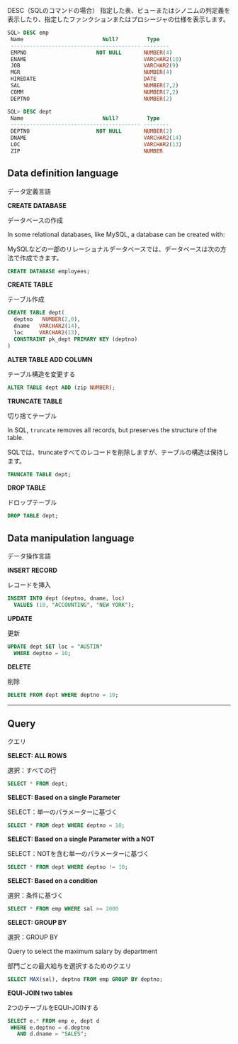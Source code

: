 

DESC（SQLのコマンドの場合）
指定した表、ビューまたはシノニムの列定義を表示したり、指定したファンクションまたはプロシージャの仕様を表示します。


```sql
SQL> DESC emp
 Name                         Null?         Type
 ----------------------------------------- --------
 EMPNO                      NOT NULL       NUMBER(4)
 ENAME                                     VARCHAR2(10)
 JOB                                       VARCHAR2(9)
 MGR                                       NUMBER(4)
 HIREDATE                                  DATE
 SAL                                       NUMBER(7,2)
 COMM                                      NUMBER(7,2)
 DEPTNO                                    NUMBER(2)
```

```sql
SQL> DESC dept
 Name                         Null?         Type
 ----------------------------------------- --------
 DEPTNO                     NOT NULL       NUMBER(2)
 DNAME                                     VARCHAR2(14)
 LOC                                       VARCHAR2(13)
 ZIP                                       NUMBER
```

## [](#data-definition-language)Data definition language

データ定義言語

**CREATE DATABASE**

データベースの作成

In some relational databases, like MySQL, a database can be created with:

MySQLなどの一部のリレーショナルデータベースでは、データベースは次の方法で作成できます。

```sql
CREATE DATABASE employees;
```


**CREATE TABLE**

テーブル作成

```sql
CREATE TABLE dept(
  deptno   NUMBER(2,0),
  dname   VARCHAR2(14),
  loc     VARCHAR2(13),
  CONSTRAINT pk_dept PRIMARY KEY (deptno)
)
```


**ALTER TABLE ADD COLUMN**

テーブル構造を変更する

```sql
ALTER TABLE dept ADD (zip NUMBER);
```





**TRUNCATE TABLE**

切り捨てテーブル

In SQL, `truncate` removes all records, but preserves the structure of the table.

SQLでは、truncateすべてのレコードを削除しますが、テーブルの構造は保持します。

```sql
TRUNCATE TABLE dept;
```



**DROP TABLE**

ドロップテーブル

```sql
DROP TABLE dept;
```




## [](#data-manipulation-language)Data manipulation language

データ操作言語

**INSERT RECORD**

レコードを挿入

```sql
INSERT INTO dept (deptno, dname, loc)
  VALUES (10, "ACCOUNTING", "NEW YORK");
```


**UPDATE**

更新

```sql
UPDATE dept SET loc = "AUSTIN"
  WHERE deptno = 10;
```


**DELETE**

削除

```sql
DELETE FROM dept WHERE deptno = 10;
```


---

## [](#query)Query

クエリ

**SELECT: ALL ROWS**

選択：すべての行

```sql
SELECT * FROM dept;
```





**SELECT: Based on a single Parameter**

SELECT：単一のパラメーターに基づく

```sql
SELECT * FROM dept WHERE deptno = 10;
```






**SELECT: Based on a single Parameter with a NOT**

SELECT：NOTを含む単一のパラメーターに基づく

```sql
SELECT * FROM dept WHERE deptno != 10;
```






**SELECT: Based on a condition**

選択：条件に基づく

```sql
SELECT * FROM emp WHERE sal >= 2000
```





**SELECT: GROUP BY**

選択：GROUP BY

Query to select the maximum salary by department

部門ごとの最大給与を選択するためのクエリ

```sql
SELECT MAX(sal), deptno FROM emp GROUP BY deptno;
```







**EQUI-JOIN two tables**

2つのテーブルをEQUI-JOINする

```sql
SELECT e.* FROM emp e, dept d
 WHERE e.deptno = d.deptno
   AND d.dname = "SALES";
```





